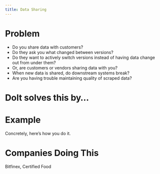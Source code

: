 ```yaml
---
title: Data Sharing
---
```


# Problem

* Do you share data with customers? 
* Do they ask you what changed between versions? 
* Do they want to actively switch versions instead of having data change out from under them? 
* Or, are customers or vendors sharing data with you? 
* When new data is shared, do downstream systems break?
* Are you having trouble maintaining quality of scraped data?

# Dolt solves this by…



# Example

Concretely, here’s how you do it.

# Companies Doing This

Bitfinex, Certified Food
